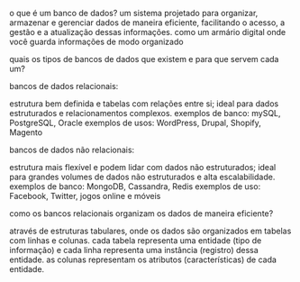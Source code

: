 o que é um banco de dados?
um sistema projetado para organizar, armazenar e gerenciar dados de maneira eficiente, facilitando o acesso, a gestão e a atualização dessas informações. como um armário digital onde você guarda informações de modo organizado

quais os tipos de bancos de dados que existem e para que servem cada um? ️

bancos de dados relacionais:

estrutura bem definida e tabelas com relações entre si;
ideal para dados estruturados e relacionamentos complexos.
exemplos de banco: mySQL, PostgreSQL, Oracle
exemplos de usos: WordPress, Drupal, Shopify, Magento

bancos de dados não relacionais:

estrutura mais flexível e podem lidar com dados não estruturados;
ideal para grandes volumes de dados não estruturados e alta escalabilidade.
exemplos de banco: MongoDB, Cassandra, Redis
exemplos de uso: Facebook, Twitter, jogos online e móveis

como os bancos relacionais organizam os dados de maneira eficiente?

através de estruturas tabulares, onde os dados são organizados em tabelas com linhas e colunas. cada tabela representa uma entidade (tipo de informação) e cada linha representa uma instância (registro) dessa entidade. as colunas representam os atributos (características) de cada entidade.







